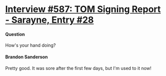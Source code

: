 # [Interview #587: TOM Signing Report - Sarayne, Entry #28](https://www.theoryland.com/intvmain.php?i=587#28)

#### Question

How's your hand doing?

#### Brandon Sanderson

Pretty good. It was sore after the first few days, but I'm used to it now!

